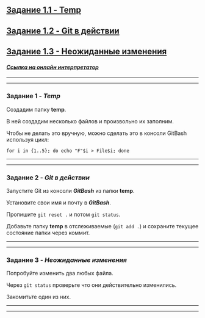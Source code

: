 ## [Задание 1.1 - Temp](#task_1)
## [Задание 1.2 - Git в действии](#task_2)
## [Задание 1.3 - Неожиданные изменения](#task_3)

#### [_Ссылка на онлайн интерпретатор_](https://www.online-python.com/)
_________________________________________
_________________________________________
### Задание 1 - _Temp_ <a name="task_1"></a>
Создадим папку **temp**. 

В ней создадим несколько файлов и произвольно их заполним. 

Чтобы не делать это вручную, можно сделать это в консоли GitBash 
используя цикл: 
```shell
for i in {1..5}; do echo "F"$i > File$i; done
```

_________________________________________
_________________________________________
### Задание 2 - _Git в действии_ <a name="task_2"></a>
Запустите Git из консоли **_GitBash_** из папки **temp**. 

Установите свои имя и почту в _**GitBash**_. 

Пропишите `git reset .` и потом `git status`. 

Добавьте папку **temp** в отслеживаемые (`git add .`) и 
сохраните текущее состояние папки через коммит.

_________________________________________
_________________________________________

### Задание 3 - _Неожиданные изменения_ <a name="task_3"></a>
Попробуйте изменить два любых файла. 

Через `git status` проверьте что они действительно изменились. 

Закомитьте один из них.
_________________________________________
_________________________________________